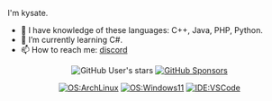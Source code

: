 I'm kysate.

- 🔭 I have knowledge of these languages: C++, Java, PHP, Python.
- 🌱 I’m currently learning C#.
- 📫 How to reach me: [discord](kysate)

<div align="center">
  
  ![GitHub User's stars](https://img.shields.io/github/stars/kysate?style=flat-square&affiliations=OWNER%2CCOLLABORATOR&label=GH%20stars)
  [![GitHub Sponsors](https://img.shields.io/github/sponsors/kysate?label=GH%20sponsors&style=flat-square)](https://github.com/sponsors/kysate)

  [![OS:ArchLinux](https://img.shields.io/badge/OS-ArchLinux-blue?style=flat-square&logo=arch-linux)](https://archlinux.org)
  [![OS:Windows11](https://img.shields.io/badge/OS-Windows11-blue?style=flat-square&logo=microsoft)](https://www.microsoft.com)
  [![IDE:VSCode](https://img.shields.io/badge/IDE-VSCode-blue?style=flat-square&logo=visualstudiocode)](https://code.visualstudio.com/)

</div>
